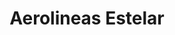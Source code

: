---
title: "Aerolineas Estelar"
url: /san-cristobal/aerolineas-estelar-carretera-san-cristobal-la-pedrera/
shop: agencia de viajes
---